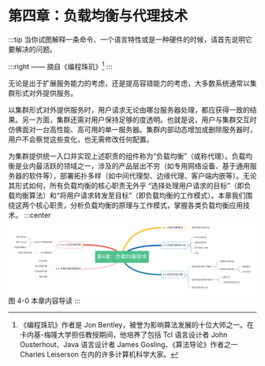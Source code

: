 # 第四章：负载均衡与代理技术

:::tip <a/>
当你试图解释一条命令、一个语言特性或是一种硬件的时候，请首先说明它要解决的问题。

:::right 
—— 摘自《编程珠玑》[^1]
:::

无论是出于扩展服务能力的考虑，还是提高容错能力的考虑，大多数系统通常以集群形式对外提供服务。

以集群形式对外提供服务时，用户请求无论由哪台服务器处理，都应获得一致的结果。另一方面，集群还需对用户保持足够的度透明。也就是说，用户与集群交互时仿佛面对一台高性能、高可用的单一服务器。集群内部动态增加或删除服务器时，用户不会察觉这些变化，也无需修改任何配置。

为集群提供统一入口并实现上述职责的组件称为“负载均衡”（或称代理）。负载均衡是业内最活跃的领域之一，涉及的产品层出不穷（如专用网络设备、基于通用服务器的软件等），部署拓扑多样（如中间代理型、边缘代理、客户端内嵌等）。无论其形式如何，所有负载均衡的核心职责无外乎 “选择处理用户请求的目标”（即负载均衡算法）和“将用户请求转发至目标”（即负载均衡的工作模式）。本章我们围绕这两个核心职责，分析负载均衡的原理与工作模式，掌握各类负载均衡应用技术。
:::center
  ![](../assets/balance-summary.png)<br/>
  图 4-0 本章内容导读
:::

[^1]:《编程珠玑》作者是 Jon Bentley，被誉为影响算法发展的十位大师之一。在卡内基-梅隆大学担任教授期间，他培养了包括 Tcl 语言设计者 John Ousterhout、Java 语言设计者 James Gosling、《算法导论》作者之一Charles Leiserson 在内的许多计算机科学大家。